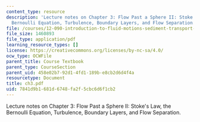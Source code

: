 ```yaml
---
content_type: resource
description: 'Lecture notes on Chapter 3: Flow Past a Sphere II: Stoke''s Law, the
  Bernoulli Equation, Turbulence, Boundary Layers, and Flow Separation.'
file: /courses/12-090-introduction-to-fluid-motions-sediment-transport-and-current-generated-sedimentary-structures-fall-2006/7841d9b1681d6748fa2f5cbc6d6f1cb2_ch3.pdf
file_size: 1460893
file_type: application/pdf
learning_resource_types: []
license: https://creativecommons.org/licenses/by-nc-sa/4.0/
ocw_type: OCWFile
parent_title: Course Textbook
parent_type: CourseSection
parent_uid: 458e02b7-92d1-4fd1-189b-e8cb2d6d4f4a
resourcetype: Document
title: ch3.pdf
uid: 7841d9b1-681d-6748-fa2f-5cbc6d6f1cb2
---
```

Lecture notes on Chapter 3: Flow Past a Sphere II: Stoke's Law, the Bernoulli Equation, Turbulence, Boundary Layers, and Flow Separation.